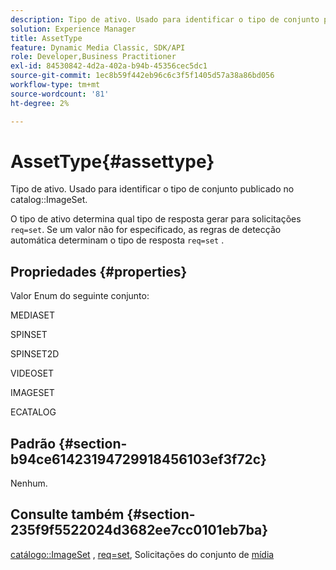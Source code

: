 ```yaml
---
description: Tipo de ativo. Usado para identificar o tipo de conjunto publicado no ImageSet do catálogo.
solution: Experience Manager
title: AssetType
feature: Dynamic Media Classic, SDK/API
role: Developer,Business Practitioner
exl-id: 84530842-4d2a-402a-b94b-45356cec5dc1
source-git-commit: 1ec8b59f442eb96c6c3f5f1405d57a38a86bd056
workflow-type: tm+mt
source-wordcount: '81'
ht-degree: 2%

---
```


# AssetType{#assettype}

Tipo de ativo. Usado para identificar o tipo de conjunto publicado no catalog::ImageSet.

O tipo de ativo determina qual tipo de resposta gerar para solicitações `req=set`. Se um valor não for especificado, as regras de detecção automática determinam o tipo de resposta `req=set` .

## Propriedades {#properties}

Valor Enum do seguinte conjunto:

MEDIASET

SPINSET

SPINSET2D

VIDEOSET

IMAGESET

ECATALOG

## Padrão {#section-b94ce61423194729918456103ef3f72c}

Nenhum.

## Consulte também {#section-235f9f5522024d3682ee7cc0101eb7ba}

[catálogo::ImageSet](../../../../../../is-api/image-catalog/image-serving-api-ref/c-image-catalog-reference/c-image-svg-data-reference/c-image-data-reference/r-imageset-cat.md#reference-4764d347afd64afdaede9a74c7565256) ,  [req=set](/help/aem-is-ir-api/is-api/http-ref/image-serving-api-ref/c-http-protocol-reference/c-command-reference/r-req/r-req.md), Solicitações do conjunto de  [mídia](/help/aem-is-ir-api/is-api/http-ref/image-serving-api-ref/c-http-protocol-reference/c-syntax-and-features/r-media-set-requests.md)
